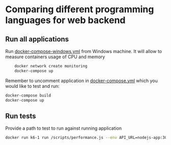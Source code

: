 # Comparing different programming languages for web backend

## Run all applications

Run [docker-compose-windows.yml](docker-compose-windows.yml) from Windows machine. It will allow to measure containers usage of CPU and memory

```bat
    docker network create monitoring
    docker-compose up
```

Remember to uncomment application in [docker-compose.yml](docker-compose.yml) which you would like to test and run:

```sh
docker-compose build
docker-compose up
```

## Run tests

Provide a path to test to run against running application

```sh
docker run k6-1 run /scripts/performance.js --env API_URL=nodejs-app:3000 --env START_TIME=$(date --utc +%FT%TZ) --env CONTAINER_NAME=master-thesis-nodejs-app-1
```
